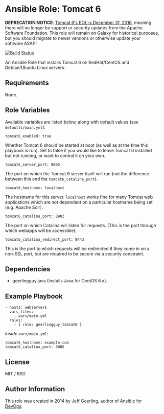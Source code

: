 # Ansible Role: Tomcat 6

**DEPRECATION NOTICE**: [Tomcat 6's EOL is December 31, 2016](http://tomcat.apache.org/tomcat-60-eol.html), meaning there will no longer be support or security updates from the Apache Software Foundation. This role will remain on Galaxy for historical purposes, but you should migrate to newer versions or otherwise update your software ASAP!

[![Build Status](https://travis-ci.org/geerlingguy/ansible-role-tomcat6.svg?branch=master)](https://travis-ci.org/geerlingguy/ansible-role-tomcat6)

An Ansible Role that installs Tomcat 6 on RedHat/CentOS and Debian/Ubuntu Linux servers.

## Requirements

None.

## Role Variables

Available variables are listed below, along with default values (see `defaults/main.yml`):

    tomcat6_enabled: true

Whether Tomcat 6 should be started at boot (as well as at the time this playbook is run). Set to false if you would like to leave Tomcat 6 installed but not running, or want to control it on your own.

    tomcat6_server_port: 8005

The port on which the Tomcat 6 server itself will run (not the difference between this and the `tomcat6_catalina_port`).

    tomcat6_hostname: localhost

The hostname for this server. `localhost` works fine for many Tomcat web applications which are not dependent on a particular hostname being set (e.g. Apache Solr).

    tomcat6_catalina_port: 8983

The port on which Catalina will listen for requests. (This is the port through which webapps will be accessible).

    tomcat6_catalina_redirect_port: 8443

This is the port to which requests will be redirected if they come in on a non-SSL port, but are required to be secure via a security constraint.

## Dependencies

  - geerlingguy.java (Installs Java for CentOS 6.x).

## Example Playbook

    - hosts: webservers
      vars_files:
        - vars/main.yml
      roles:
        - { role: geerlingguy.tomcat6 }

*Inside `vars/main.yml`*:

    tomcat6_hostname: example.com
    tomcat6_catalina_port: 8080

## License

MIT / BSD

## Author Information

This role was created in 2014 by [Jeff Geerling](http://www.jeffgeerling.com/), author of [Ansible for DevOps](https://www.ansiblefordevops.com/).
